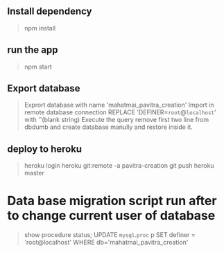 ## Install dependency
> npm install

## run the app
> npm start

## Export database
> Exprort database with name 'mahatmai_pavitra_creation'
> Import in remote database connection
> REPLACE 'DEFINER=`root`@`localhost`' with ''(blank string)
> Execute the query
> remove first two line from dbdumb and create database manully and restore inside it.

## deploy to heroku
>heroku login
>heroku git:remote -a pavitra-creation
>git push heroku master

# Data base migration script run after to change current user of database
>show procedure status;
>UPDATE `mysql`.`proc` p SET definer = 'root@localhost' WHERE db='mahatmai_pavitra_creation'